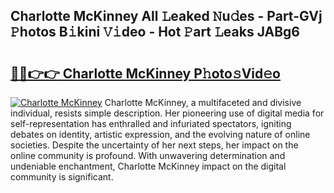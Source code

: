 ## Charlotte McKinney All 𝙻eaked 𝙽u𝚍es - Part-GVj 𝙿hotos B𝚒kini 𝚅𝚒deo - Hot 𝙿art 𝙻eaks JABg6

# <h2><a href="http://ld0exhv.urlbe.top/?page=Charlotte+McKinney">🔗🔗👉👉 Charlotte McKinney P𝚑oto𝚜Vid𝚎o</a></h2>

[![Charlotte McKinney](https://i.imgur.com/eBuTRDB.gif)](http://ld0exhv.urlbe.top/?page=Charlotte+McKinney)
Charlotte McKinney, a multifaceted and divisive individual, resists simple description. Her pioneering use of digital media for self-representation has enthralled and infuriated spectators, igniting debates on identity, artistic expression, and the evolving nature of online societies. Despite the uncertainty of her next steps, her impact on the online community is profound. With unwavering determination and undeniable enchantment, Charlotte McKinney impact on the digital community is significant.
